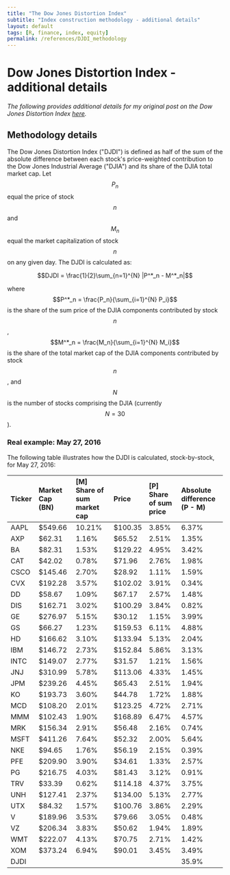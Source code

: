 ```yaml
---
title: "The Dow Jones Distortion Index"
subtitle: "Index construction methodology - additional details"
layout: default
tags: [R, finance, index, equity]
permalink: /references/DJDI_methodology
---
```


# Dow Jones Distortion Index - additional details
_The following provides additional details for my original post on the Dow Jones Distortion Index [here](https://eightportions.com/2016-06-15-Dow-Jones-Distortion-Index)._

## Methodology details
The Dow Jones Distortion Index ("DJDI") is defined as half of the sum of the absolute difference between each stock's price-weighted contribution to the Dow Jones Industrial Average ("DJIA") and its share of the DJIA total market cap. Let $$P_n$$ equal the price of stock $$n$$ and $$M_n$$ equal the market capitalization of stock $$n$$ on any given day. The DJDI is calculated as:

$$DJDI = \frac{1}{2}\sum_{n=1}^{N} |P^*_n - M^*_n|$$

where $$P^*_n = \frac{P_n}{\sum_{i=1}^{N} P_i}$$ is the share of the sum price of the DJIA components contributed by stock $$n$$, $$M^*_n = \frac{M_n}{\sum_{i=1}^{N} M_i}$$ is the share of the total market cap of the DJIA components contributed by stock $$n$$, and $$N$$ is the number of stocks comprising the DJIA (currently $$N = 30$$).

### Real example: May 27, 2016
The following table illustrates how the DJDI is calculated, stock-by-stock, for May 27, 2016:

|Ticker |Market Cap (BN) |[M] Share of sum market cap |Price   |[P] Share of sum price |Absolute difference (P - M) |
|:------|:---------------|:---------------------------|:-------|:----------------------|:---------------------------|
|AAPL   |$549.66         |10.21%                      |$100.35 |3.85%                  |6.37%                       |
|AXP    |$62.31          |1.16%                       |$65.52  |2.51%                  |1.35%                       |
|BA     |$82.31          |1.53%                       |$129.22 |4.95%                  |3.42%                       |
|CAT    |$42.02          |0.78%                       |$71.96  |2.76%                  |1.98%                       |
|CSCO   |$145.46         |2.70%                       |$28.92  |1.11%                  |1.59%                       |
|CVX    |$192.28         |3.57%                       |$102.02 |3.91%                  |0.34%                       |
|DD     |$58.67          |1.09%                       |$67.17  |2.57%                  |1.48%                       |
|DIS    |$162.71         |3.02%                       |$100.29 |3.84%                  |0.82%                       |
|GE     |$276.97         |5.15%                       |$30.12  |1.15%                  |3.99%                       |
|GS     |$66.27          |1.23%                       |$159.53 |6.11%                  |4.88%                       |
|HD     |$166.62         |3.10%                       |$133.94 |5.13%                  |2.04%                       |
|IBM    |$146.72         |2.73%                       |$152.84 |5.86%                  |3.13%                       |
|INTC   |$149.07         |2.77%                       |$31.57  |1.21%                  |1.56%                       |
|JNJ    |$310.99         |5.78%                       |$113.06 |4.33%                  |1.45%                       |
|JPM    |$239.26         |4.45%                       |$65.43  |2.51%                  |1.94%                       |
|KO     |$193.73         |3.60%                       |$44.78  |1.72%                  |1.88%                       |
|MCD    |$108.20         |2.01%                       |$123.25 |4.72%                  |2.71%                       |
|MMM    |$102.43         |1.90%                       |$168.89 |6.47%                  |4.57%                       |
|MRK    |$156.34         |2.91%                       |$56.48  |2.16%                  |0.74%                       |
|MSFT   |$411.26         |7.64%                       |$52.32  |2.00%                  |5.64%                       |
|NKE    |$94.65          |1.76%                       |$56.19  |2.15%                  |0.39%                       |
|PFE    |$209.90         |3.90%                       |$34.61  |1.33%                  |2.57%                       |
|PG     |$216.75         |4.03%                       |$81.43  |3.12%                  |0.91%                       |
|TRV    |$33.39          |0.62%                       |$114.18 |4.37%                  |3.75%                       |
|UNH    |$127.41         |2.37%                       |$134.00 |5.13%                  |2.77%                       |
|UTX    |$84.32          |1.57%                       |$100.76 |3.86%                  |2.29%                       |
|V      |$189.96         |3.53%                       |$79.66  |3.05%                  |0.48%                       |
|VZ     |$206.34         |3.83%                       |$50.62  |1.94%                  |1.89%                       |
|WMT    |$222.07         |4.13%                       |$70.75  |2.71%                  |1.42%                       |
|XOM    |$373.24         |6.94%                       |$90.01  |3.45%                  |3.49%                       |
|DJDI   |                |                            |        |                       |35.9%                       |
